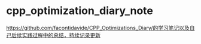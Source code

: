 # cpp_optimization_diary_note
https://github.com/facontidavide/CPP_Optimizations_Diary/的学习笔记以及自己后续实践过程中的总结，持续记录更新

